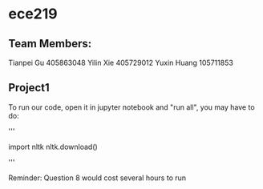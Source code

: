 # ece219
## Team Members:
Tianpei Gu 405863048
Yilin Xie 405729012
Yuxin Huang 105711853
## Project1

To run our code, open it in jupyter notebook and "run all", you may have to do:

'''

import nltk
nltk.download()

'''

Reminder: Question 8 would cost several hours to run
